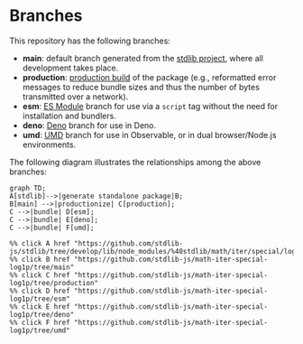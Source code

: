 <!--

@license Apache-2.0

Copyright (c) 2022 The Stdlib Authors.

Licensed under the Apache License, Version 2.0 (the "License");
you may not use this file except in compliance with the License.
You may obtain a copy of the License at

    http://www.apache.org/licenses/LICENSE-2.0

Unless required by applicable law or agreed to in writing, software
distributed under the License is distributed on an "AS IS" BASIS,
WITHOUT WARRANTIES OR CONDITIONS OF ANY KIND, either express or implied.
See the License for the specific language governing permissions and
limitations under the License.

-->

# Branches

This repository has the following branches:

-   **main**: default branch generated from the [stdlib project][stdlib-url], where all development takes place.
-   **production**: [production build][production-url] of the package (e.g., reformatted error messages to reduce bundle sizes and thus the number of bytes transmitted over a network).
-   **esm**: [ES Module][esm-url] branch for use via a `script` tag without the need for installation and bundlers.
-   **deno**: [Deno][deno-url] branch for use in Deno.
-   **umd**: [UMD][umd-url] branch for use in Observable, or in dual browser/Node.js environments.

The following diagram illustrates the relationships among the above branches:

```mermaid
graph TD;
A[stdlib]-->|generate standalone package|B;
B[main] -->|productionize| C[production];
C -->|bundle| D[esm];
C -->|bundle| E[deno];
C -->|bundle| F[umd];

%% click A href "https://github.com/stdlib-js/stdlib/tree/develop/lib/node_modules/%40stdlib/math/iter/special/log1p"
%% click B href "https://github.com/stdlib-js/math-iter-special-log1p/tree/main"
%% click C href "https://github.com/stdlib-js/math-iter-special-log1p/tree/production"
%% click D href "https://github.com/stdlib-js/math-iter-special-log1p/tree/esm"
%% click E href "https://github.com/stdlib-js/math-iter-special-log1p/tree/deno"
%% click F href "https://github.com/stdlib-js/math-iter-special-log1p/tree/umd"
```

[stdlib-url]: https://github.com/stdlib-js/stdlib/tree/develop/lib/node_modules/%40stdlib/math/iter/special/log1p
[production-url]: https://github.com/stdlib-js/math-iter-special-log1p/tree/production
[deno-url]: https://github.com/stdlib-js/math-iter-special-log1p/tree/deno
[umd-url]: https://github.com/stdlib-js/math-iter-special-log1p/tree/umd
[esm-url]: https://github.com/stdlib-js/math-iter-special-log1p/tree/esm